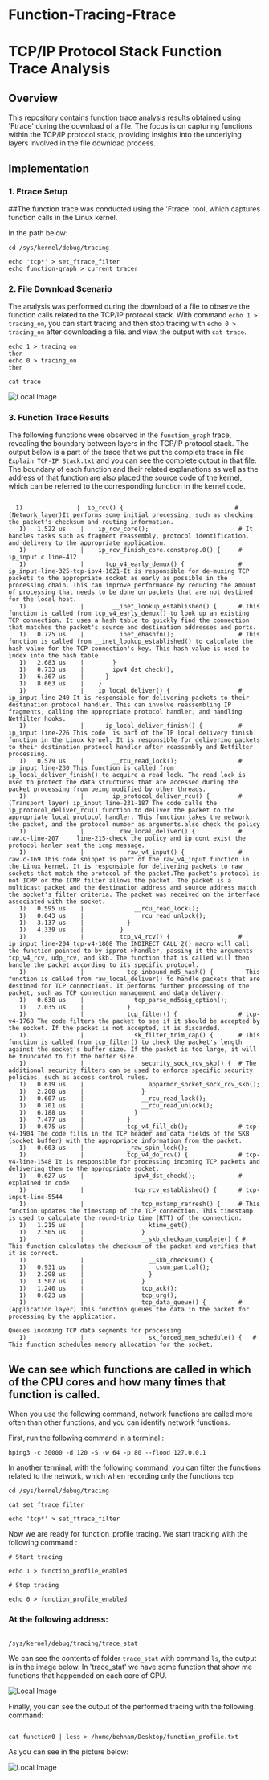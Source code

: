 # Function-Tracing-Ftrace

# TCP/IP Protocol Stack Function Trace Analysis

## Overview

This repository contains function trace analysis results obtained using 'Ftrace' during the download of a file. The focus is on capturing functions within the TCP/IP protocol stack, providing insights into the underlying layers involved in the file download process.

## Implementation

### 1. Ftrace Setup

##The function trace was conducted using the 'Ftrace' tool, which captures function calls in the Linux kernel.

In the path below:
```console
cd /sys/kernel/debug/tracing

echo 'tcp*' > set_ftrace_filter
echo function-graph > current_tracer
````
### 2. File Download Scenario

The analysis was performed during the download of a file to observe the function calls related to the TCP/IP protocol stack.
With command `echo 1 > tracing_on`, you can start tracing and then stop tracing with `echo 0 > tracing_on` after downloading a file. and view the output with `cat trace`.
```console
echo 1 > tracing_on
then
echo 0 > tracing_on
then 

cat trace
```
![Local Image](./Image/function_graph_tracing.jpg)


### 3. Function Trace Results

The following functions were observed in the `function_graph` trace, revealing the boundary between layers in the TCP/IP protocol stack. The output below is a part of the trace that we put the complete trace in file `Explain TCP-IP Stack.txt` and you can see the complete output in that file. The boundary of each function and their related explanations as well as the address of that function are also placed the source code of the kernel, which can be referred to the corresponding function in the kernel code.
```console

  1)               |  ip_rcv() {                               # (Network_layer)It performs some initial processing, such as checking the packet's checksum and routing information.
   1)   1.522 us    |    ip_rcv_core();                         # It handles tasks such as fragment reassembly, protocol identification, and delivery to the appropriate application.                                       
   1)               |    ip_rcv_finish_core.constprop.0() {     # ip_input.c line-412
   1)               |      tcp_v4_early_demux() {               # ip_input-line-325-tcp-ipv4-1621-It is responsible for de-muxing TCP packets to the appropriate socket as early as possible in the processing chain. This can improve performance by reducing the amount of processing that needs to be done on packets that are not destined for the local host.
   1)               |        __inet_lookup_established() {      # This function is called from tcp_v4_early_demux() to look up an existing TCP connection. It uses a hash table to quickly find the connection that matches the packet's source and destination addresses and ports.
   1)   0.725 us    |          inet_ehashfn();                  # This function is called from __inet_lookup_established() to calculate the hash value for the TCP connection's key. This hash value is used to index into the hash table.
   1)   2.683 us    |        }
   1)   0.733 us    |        ipv4_dst_check();
   1)   6.367 us    |      }
   1)   8.663 us    |    }
   1)               |    ip_local_deliver() {                   # ip_input line-240 It is responsible for delivering packets to their destination protocol handler. This can involve reassembling IP fragments, calling the appropriate protocol handler, and handling Netfilter hooks.
   1)               |      ip_local_deliver_finish() {          # ip_input line-226 This code  is part of the IP local delivery finish function in the Linux kernel. It is responsible for delivering packets to their destination protocol handler after reassembly and Netfilter processing.
   1)   0.579 us    |        __rcu_read_lock();                 # ip_input line-230 This function is called from ip_local_deliver_finish() to acquire a read lock. The read lock is used to protect the data structures that are accessed during the packet processing from being modified by other threads.
   1)               |        ip_protocol_deliver_rcu() {        # (Transport layer) ip_input line-231-187 The code calls the ip_protocol_deliver_rcu() function to deliver the packet to the appropriate local protocol handler. This function takes the network, the packet, and the protocol number as arguments.also check the policy
   1)               |          raw_local_deliver() {            # raw.c-line-207     line-215-check the policy and ip dont exist the protocol hanler sent the icmp message.
   1)               |            raw_v4_input() {               # raw.c-169 This code snippet is part of the raw_v4_input function in the Linux kernel. It is responsible for delivering packets to raw sockets that match the protocol of the packet.The packet's protocol is not ICMP or the ICMP filter allows the packet. The packet is a multicast packet and the destination address and source address match the socket's filter criteria. The packet was received on the interface associated with the socket.
   1)   0.595 us    |              __rcu_read_lock();
   1)   0.643 us    |              __rcu_read_unlock();
   1)   3.137 us    |            }
   1)   4.339 us    |          }
   1)               |          tcp_v4_rcv() {                   # ip_input line-204 tcp-v4-1808 The INDIRECT_CALL_2() macro will call the function pointed to by ipprot->handler, passing it the arguments tcp_v4_rcv, udp_rcv, and skb. The function that is called will then handle the packet according to its specific protocol.
   1)               |            tcp_inbound_md5_hash() {         This function is called from raw_local_deliver() to handle packets that are destined for TCP connections. It performs further processing of the packet, such as TCP connection management and data delivery.
   1)   0.638 us    |              tcp_parse_md5sig_option();
   1)   2.035 us    |            }
   1)               |            tcp_filter() {                 # tcp-v4-1768 The code filters the packet to see if it should be accepted by the socket. If the packet is not accepted, it is discarded.
   1)               |              sk_filter_trim_cap() {       # This function is called from tcp_filter() to check the packet's length against the socket's buffer size. If the packet is too large, it will be truncated to fit the buffer size.
   1)               |                security_sock_rcv_skb() {  # The additional security filters can be used to enforce specific security policies, such as access control rules.
   1)   0.619 us    |                  apparmor_socket_sock_rcv_skb();
   1)   2.208 us    |                }
   1)   0.607 us    |                __rcu_read_lock();
   1)   0.701 us    |                __rcu_read_unlock();
   1)   6.188 us    |              }
   1)   7.477 us    |            }
   1)   0.675 us    |            tcp_v4_fill_cb();              # tcp-v4-1904 The code fills in the TCP header and data fields of the SKB (socket buffer) with the appropriate information from the packet.
   1)   0.603 us    |            _raw_spin_lock();
   1)               |            tcp_v4_do_rcv() {              # tcp-v4-line-1548 It is responsible for processing incoming TCP packets and delivering them to the appropriate socket.
   1)   0.627 us    |              ipv4_dst_check();            # explained in code
   1)               |              tcp_rcv_established() {      # tcp-input-line-5544
   1)               |                tcp_mstamp_refresh() {     # This function updates the timestamp of the TCP connection. This timestamp is used to calculate the round-trip time (RTT) of the connection.
   1)   1.215 us    |                  ktime_get();
   1)   2.505 us    |                }
   1)               |                __skb_checksum_complete() { # This function calculates the checksum of the packet and verifies that it is correct.
   1)               |                  __skb_checksum() {
   1)   0.931 us    |                    csum_partial();
   1)   2.298 us    |                  }
   1)   3.507 us    |                }
   1)   1.240 us    |                tcp_ack();
   1)   0.623 us    |                tcp_urg();
   1)               |                tcp_data_queue() {         # (Application layer) This function queues the data in the packet for processing by the application.
                                                                  Queues incoming TCP data segments for processing
   1)               |                  sk_forced_mem_schedule() {   # This function schedules memory allocation for the socket.

```

## We can see which functions are called in which of the CPU cores and how many times that function is called.

When you use the following command, network functions are called more often than other functions, and you can identify network functions.

First, run the following command in a terminal :
```console
hping3 -c 30000 -d 120 -S -w 64 -p 80 --flood 127.0.0.1
```
In another terminal, with the following command, you can filter the functions related to the network, which when recording only the functions `tcp`

```console
cd /sys/kernel/debug/tracing

cat set_ftrace_filter

echo 'tcp*' > set_ftrace_filter
```

Now we are ready for function_profile tracing. We start tracking with the following command :

```console
# Start tracing

echo 1 > function_profile_enabled

# Stop tracing

echo 0 > function_profile_enabled
```
### At the following address:
```console

/sys/kernel/debug/tracing/trace_stat
````
We can see the contents of folder `trace_stat` with command `ls`, the output is in the image below. In 'trace_stat' we have some function that show me functions that happended on each core of CPU.

![Local Image](./Image/function_profiled-2.jpg)

Finally, you can see the output of the performed tracing with the following command:

```console

cat function0 | less > /home/behnam/Desktop/function_profile.txt

```
As you can see in the picture below:

![Local Image](./Image/function_profiled-1.jpg)









